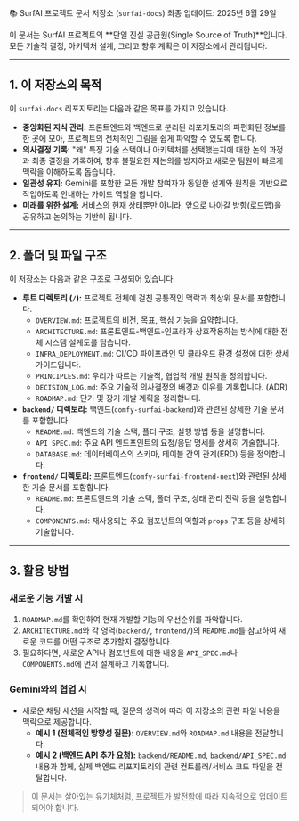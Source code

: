 📚 SurfAI 프로젝트 문서 저장소 (`surfai-docs`)
최종 업데이트: 2025년 6월 29일

이 문서는 SurfAI 프로젝트의 **단일 진실 공급원(Single Source of Truth)**입니다.
모든 기술적 결정, 아키텍처 설계, 그리고 향후 계획은 이 저장소에서 관리됩니다.

---

## 1. 이 저장소의 목적

이 `surfai-docs` 리포지토리는 다음과 같은 목표를 가지고 있습니다.

-   **중앙화된 지식 관리:** 프론트엔드와 백엔드로 분리된 리포지토리의 파편화된 정보를 한 곳에 모아, 프로젝트의 전체적인 그림을 쉽게 파악할 수 있도록 합니다.
-   **의사결정 기록:** "왜" 특정 기술 스택이나 아키텍처를 선택했는지에 대한 논의 과정과 최종 결정을 기록하여, 향후 불필요한 재논의를 방지하고 새로운 팀원이 빠르게 맥락을 이해하도록 돕습니다.
-   **일관성 유지:** Gemini를 포함한 모든 개발 참여자가 동일한 설계와 원칙을 기반으로 작업하도록 안내하는 가이드 역할을 합니다.
-   **미래를 위한 설계:** 서비스의 현재 상태뿐만 아니라, 앞으로 나아갈 방향(로드맵)을 공유하고 논의하는 기반이 됩니다.

---

## 2. 폴더 및 파일 구조

이 저장소는 다음과 같은 구조로 구성되어 있습니다.

-   **루트 디렉토리 (`/`):** 프로젝트 전체에 걸친 공통적인 맥락과 최상위 문서를 포함합니다.
    -   `OVERVIEW.md`: 프로젝트의 비전, 목표, 핵심 기능을 요약합니다.
    -   `ARCHITECTURE.md`: 프론트엔드-백엔드-인프라가 상호작용하는 방식에 대한 전체 시스템 설계도를 담습니다.
    -   `INFRA_DEPLOYMENT.md`: CI/CD 파이프라인 및 클라우드 환경 설정에 대한 상세 가이드입니다.
    -   `PRINCIPLES.md`: 우리가 따르는 기술적, 협업적 개발 원칙을 정의합니다.
    -   `DECISION_LOG.md`: 주요 기술적 의사결정의 배경과 이유를 기록합니다. (ADR)
    -   `ROADMAP.md`: 단기 및 장기 개발 계획을 정리합니다.
-   **`backend/` 디렉토리:** 백엔드(`comfy-surfai-backend`)와 관련된 상세한 기술 문서를 포함합니다.
    -   `README.md`: 백엔드의 기술 스택, 폴더 구조, 실행 방법 등을 설명합니다.
    -   `API_SPEC.md`: 주요 API 엔드포인트의 요청/응답 명세를 상세히 기술합니다.
    -   `DATABASE.md`: 데이터베이스의 스키마, 테이블 간의 관계(ERD) 등을 정의합니다.
-   **`frontend/` 디렉토리:** 프론트엔드(`comfy-surfai-frontend-next`)와 관련된 상세한 기술 문서를 포함합니다.
    -   `README.md`: 프론트엔드의 기술 스택, 폴더 구조, 상태 관리 전략 등을 설명합니다.
    -   `COMPONENTS.md`: 재사용되는 주요 컴포넌트의 역할과 `props` 구조 등을 상세히 기술합니다.

---

## 3. 활용 방법

### 새로운 기능 개발 시

1.  `ROADMAP.md`를 확인하여 현재 개발할 기능의 우선순위를 파악합니다.
2.  `ARCHITECTURE.md`와 각 영역(`backend/`, `frontend/`)의 `README.md`를 참고하여 새로운 코드를 어떤 구조로 추가할지 결정합니다.
3.  필요하다면, 새로운 API나 컴포넌트에 대한 내용을 `API_SPEC.md`나 `COMPONENTS.md`에 먼저 설계하고 기록합니다.

### Gemini와의 협업 시

-   새로운 채팅 세션을 시작할 때, 질문의 성격에 따라 이 저장소의 관련 파일 내용을 맥락으로 제공합니다.
    -   **예시 1 (전체적인 방향성 질문):** `OVERVIEW.md`와 `ROADMAP.md` 내용을 전달합니다.
    -   **예시 2 (백엔드 API 추가 요청):** `backend/README.md`, `backend/API_SPEC.md` 내용과 함께, 실제 백엔드 리포지토리의 관련 컨트롤러/서비스 코드 파일을 전달합니다.

> 이 문서는 살아있는 유기체처럼, 프로젝트가 발전함에 따라 지속적으로 업데이트되어야 합니다.
